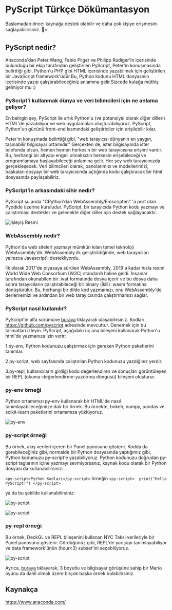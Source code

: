 # PyScript Türkçe Dökümantasyon

Başlamadan önce: kaynağa destek olabilir ve daha çok kişiye erişmesini sağlayabilirsiniz. 🎉⭐

## PyScript nedir?
Anaconda'dan Peter Wang, Fabio Pliger ve Philipp Rudiger'in içerisinde bulunduğu  bir ekip tarafından geliştirilen PyScript, Peter'ın konuşmasında belirttiği gibi, Python'u PHP gibi HTML içerisinde yazabilmek için geliştirilen bir JavaScript framework'üdür.Bu, Python kodunu HTML dosyasının içerisinde yazıp çalıştırabileceğiniz anlamına gelir.Sizcede kulağa müthiş gelmiyor mu :)

### PyScript'i kullanmak dünya ve veri bilimcileri için ne anlama geliyor?
En belirgin şey, PyScript ile artık Python'u (ve potansiyel olarak diğer dilleri) HTML'de yazabiliyor ve web uygulamaları oluşturabiliyoruz. PyScript, Python'un gücünü front-end kısmındaki geliştiriciler için erişilebilir kılar.

Peter'ın konuşmada belirttiği gibi, "web tarayıcısı dünyanın en yaygın, taşınabilir bilgisayar ortamıdır." Gerçekten de, ister bilgisayarda ister telefonda olsun, hemen hemen herkesin bir web tarayıcısına erişimi vardır. Bu, herhangi bir altyapı engeli olmaksızın herkesin erişebileceği ve programlamaya başlayabileceği anlamına gelir.
Her şey web tarayıcınızda gerçekleşecek. Veri bilimcileri olarak, panolarımızı ve modellerimizi, başkaları dosyayı bir web tarayıcısında açtığında kodu çalıştıracak bir html dosyasında paylaşabiliriz.

### PyScript'in arkasındaki sihir nedir?
PyScript şu anda "CPython'dan WebAssembly/Emscripten" 'a port olan Pyodide üzerine kuruludur. PyScript, bir tarayıcıda Python kodu yazmayı ve çalıştırmayı destekler ve gelecekte diğer diller için destek sağlayacaktır.

![İşleyiş Resmi](https://anaconda.cloud/api/files/31ea07ba-dadc-4d18-b79e-d309328762d0)

### WebAssembly nedir?
Python'da web siteleri yazmayı mümkün kılan temel teknoloji WebAssembly'dir. WebAssembly ilk geliştirildiğinde, web tarayıcıları yalnızca Javascript'i destekliyordu.

İlk olarak 2017'de piyasaya sürülen WebAssembly, 2019'a kadar hızla resmi World Wide Web Consortium (W3C) standardı haline geldi. İnsanlar tarafından okunabilen bir .wat  formatında dosya içerir ve bu dosya daha sonra tarayıcıların çalıştırabileceği bir binary (ikili) .wasm formatına dönüştürülür. Bu, herhangi bir dilde kod yazmamızı, onu WebAssembly'de derlememizi ve ardından bir web tarayıcısında çalıştırmamızı sağlar.


### PyScript nasıl kullanılır?
PyScript'in alfa sürümüne [buraya](pyscript.net) tıklayarak ulaşabilirsiniz. Kodları https://github.com/pyscript adresinde mevcuttur. Denemek için bu talimatları izleyin. PyScript, aşağıdaki üç ana bileşeni kullanarak Python'u html'de yazmanıza izin verir:



1.py-env, Python kodunuzu çalıştırmak için gereken Python paketlerini tanımlar.

2.py-script, web sayfasında çalıştırılan Python kodunuzu yazdığınız yerdir.

3.py-repl, kullanıcıların girdiği kodu değerlendiren ve sonuçları görüntüleyen bir REPL (okuma-değerlendirme-yazdırma döngüsü) bileşeni oluşturur.


### py-env örneği
Python ortamımızı py-env kullanarak bir HTML'de nasıl tanımlayabileceğimize dair bir örnek. Bu örnekte, bokeh, numpy, pandas ve scikit-learn paketlerini ortamımıza yüklüyoruz.

![py-env](https://anaconda.cloud/api/files/803653a5-9b1e-41d4-a9ee-76c64b8d6cb4)


### py-script örneği
Bu örnek, akış verileri içeren bir Panel panosunu gösterir. Kodda da görebileceğiniz gibi, normalde bir Python dosyasında yaptığımız gibi, Python kodumuzu py-script'e yazabiliyoruz. Python kodunuzu doğrudan py-script taglarının içine yazmayı sevmiyorsanız, kaynak kodu olarak bir Python dosyası da kullanabilirsiniz:

`<py-script>Python Kodları</py-script>` örneğin 
`<py-script> 
      print("Hello PyScript!")
</py-script>`

ya da bu şekilde kullanabilirsiniz:

![py-script](https://anaconda.cloud/api/files/c57a6ef0-dbb7-43da-acd9-94a781ef2673)

![py-script](https://anaconda.cloud/api/files/27806bdc-84f8-40a2-baf3-da1b08ea5f1c)


### py-repl örneği

Bu örnek, DeckGL ve REPL bileşenini kullanan NYC Taksi verileriyle bir Panel panosunu gösterir. Gördüğünüz gibi, REPL'de yarıçapı tanımlayabiliyor ve data framework'ünün (hour<3) subset'ini seçebiliyoruz.

![py-script](https://anaconda.cloud/api/files/94b36d4e-a856-4c53-b3b1-1055ef7f582a)




Ayrıca, [buraya](https://github.com/pyscript) tıklayarak, 3 boyutlu ve bilgisayar görüşüne sahip bir Mario oyunu da dahil olmak üzere birçok başka örnek bulabilirsiniz.


## Kaynakça
https://www.anaconda.com/


